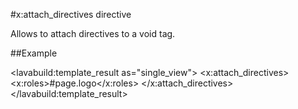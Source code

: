 
#x:attach_directives directive

<script type="lavabuild/eval">result = global.LavaBuild.generateDirectiveInfoBox('attach_directives');</script>

Allows to attach directives to a void tag.

##Example

<lavabuild:template_result as="single_view">
<x:attach_directives>
	<img x:type="view" />
	<x:roles>#page.logo</x:roles>
</x:attach_directives>
</lavabuild:template_result>

